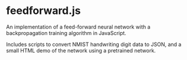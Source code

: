 # feedforward.js

An implementation of a feed-forward neural network with a backpropagation training algorithm in JavaScript.

Includes scripts to convert NMIST handwriting digit data to JSON, and a small HTML demo of the network using a pretrained network. 
